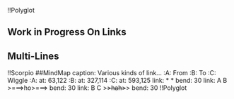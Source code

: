 !!Polyglot
## Work in Progress On Links

## Multi-Lines

!!Scorpio
##MindMap 
caption: Various kinds of link...
:A: From
:B: To
:C: Wiggle
:A: at: 63,122
:B: at: 327,114
:C: at: 593,125
link: * *
bend: 30
link: A B >===>ho>===>
bend: 30
link: B C >~~>hah>~~>
bend: 30
!!Polyglot

